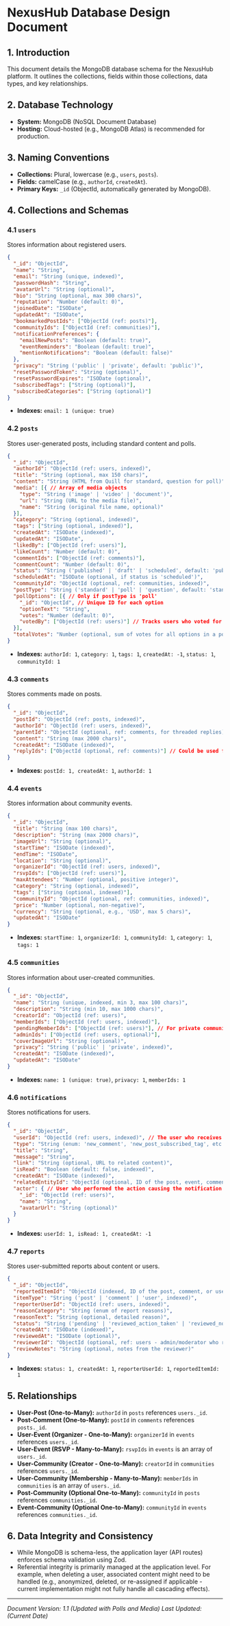 # NexusHub Database Design Document

## 1. Introduction
This document details the MongoDB database schema for the NexusHub platform. It outlines the collections, fields within those collections, data types, and key relationships.

## 2. Database Technology
- **System:** MongoDB (NoSQL Document Database)
- **Hosting:** Cloud-hosted (e.g., MongoDB Atlas) is recommended for production.

## 3. Naming Conventions
- **Collections:** Plural, lowercase (e.g., `users`, `posts`).
- **Fields:** camelCase (e.g., `authorId`, `createdAt`).
- **Primary Keys:** `_id` (ObjectId, automatically generated by MongoDB).

## 4. Collections and Schemas

### 4.1 `users`
Stores information about registered users.
```json
{
  "_id": "ObjectId",
  "name": "String",
  "email": "String (unique, indexed)",
  "passwordHash": "String",
  "avatarUrl": "String (optional)",
  "bio": "String (optional, max 300 chars)",
  "reputation": "Number (default: 0)",
  "joinedDate": "ISODate",
  "updatedAt": "ISODate",
  "bookmarkedPostIds": ["ObjectId (ref: posts)"],
  "communityIds": ["ObjectId (ref: communities)"],
  "notificationPreferences": {
    "emailNewPosts": "Boolean (default: true)",
    "eventReminders": "Boolean (default: true)",
    "mentionNotifications": "Boolean (default: false)"
  },
  "privacy": "String ('public' | 'private', default: 'public')",
  "resetPasswordToken": "String (optional)",
  "resetPasswordExpires": "ISODate (optional)",
  "subscribedTags": ["String (optional)"],
  "subscribedCategories": ["String (optional)"]
}
```
- **Indexes:** `email: 1 (unique: true)`

### 4.2 `posts`
Stores user-generated posts, including standard content and polls.
```json
{
  "_id": "ObjectId",
  "authorId": "ObjectId (ref: users, indexed)",
  "title": "String (optional, max 150 chars)",
  "content": "String (HTML from Quill for standard, question for poll)",
  "media": [{ // Array of media objects
    "type": "String ('image' | 'video' | 'document')",
    "url": "String (URL to the media file)",
    "name": "String (original file name, optional)"
  }],
  "category": "String (optional, indexed)",
  "tags": ["String (optional, indexed)"],
  "createdAt": "ISODate (indexed)",
  "updatedAt": "ISODate",
  "likedBy": ["ObjectId (ref: users)"],
  "likeCount": "Number (default: 0)",
  "commentIds": ["ObjectId (ref: comments)"],
  "commentCount": "Number (default: 0)",
  "status": "String ('published' | 'draft' | 'scheduled', default: 'published', indexed)",
  "scheduledAt": "ISODate (optional, if status is 'scheduled')",
  "communityId": "ObjectId (optional, ref: communities, indexed)",
  "postType": "String ('standard' | 'poll' | 'question', default: 'standard')",
  "pollOptions": [{ // Only if postType is 'poll'
    "_id": "ObjectId", // Unique ID for each option
    "optionText": "String",
    "votes": "Number (default: 0)",
    "votedBy": ["ObjectId (ref: users)"] // Tracks users who voted for this option
  }],
  "totalVotes": "Number (optional, sum of votes for all options in a poll, default: 0)"
}
```
- **Indexes:** `authorId: 1`, `category: 1`, `tags: 1`, `createdAt: -1`, `status: 1`, `communityId: 1`

### 4.3 `comments`
Stores comments made on posts.
```json
{
  "_id": "ObjectId",
  "postId": "ObjectId (ref: posts, indexed)",
  "authorId": "ObjectId (ref: users, indexed)",
  "parentId": "ObjectId (optional, ref: comments, for threaded replies)",
  "content": "String (max 2000 chars)",
  "createdAt": "ISODate (indexed)",
  "replyIds": ["ObjectId (optional, ref: comments)"] // Could be used for client-side nesting
}
```
- **Indexes:** `postId: 1, createdAt: 1`, `authorId: 1`

### 4.4 `events`
Stores information about community events.
```json
{
  "_id": "ObjectId",
  "title": "String (max 100 chars)",
  "description": "String (max 2000 chars)",
  "imageUrl": "String (optional)",
  "startTime": "ISODate (indexed)",
  "endTime": "ISODate",
  "location": "String (optional)",
  "organizerId": "ObjectId (ref: users, indexed)",
  "rsvpIds": ["ObjectId (ref: users)"],
  "maxAttendees": "Number (optional, positive integer)",
  "category": "String (optional, indexed)",
  "tags": ["String (optional, indexed)"],
  "communityId": "ObjectId (optional, ref: communities, indexed)",
  "price": "Number (optional, non-negative)",
  "currency": "String (optional, e.g., 'USD', max 5 chars)",
  "updatedAt": "ISODate"
}
```
- **Indexes:** `startTime: 1`, `organizerId: 1`, `communityId: 1`, `category: 1`, `tags: 1`

### 4.5 `communities`
Stores information about user-created communities.
```json
{
  "_id": "ObjectId",
  "name": "String (unique, indexed, min 3, max 100 chars)",
  "description": "String (min 10, max 1000 chars)",
  "creatorId": "ObjectId (ref: users)",
  "memberIds": ["ObjectId (ref: users, indexed)"],
  "pendingMemberIds": ["ObjectId (ref: users)"], // For private communities
  "adminIds": ["ObjectId (ref: users, optional)"],
  "coverImageUrl": "String (optional)",
  "privacy": "String ('public' | 'private', indexed)",
  "createdAt": "ISODate (indexed)",
  "updatedAt": "ISODate"
}
```
- **Indexes:** `name: 1 (unique: true)`, `privacy: 1`, `memberIds: 1`

### 4.6 `notifications`
Stores notifications for users.
```json
{
  "_id": "ObjectId",
  "userId": "ObjectId (ref: users, indexed)", // The user who receives the notification
  "type": "String (enum: 'new_comment', 'new_post_subscribed_tag', etc.)",
  "title": "String",
  "message": "String",
  "link": "String (optional, URL to related content)",
  "isRead": "Boolean (default: false, indexed)",
  "createdAt": "ISODate (indexed)",
  "relatedEntityId": "ObjectId (optional, ID of the post, event, comment, etc.)",
  "actor": { // User who performed the action causing the notification
    "_id": "ObjectId (ref: users)",
    "name": "String",
    "avatarUrl": "String (optional)"
  }
}
```
- **Indexes:** `userId: 1, isRead: 1, createdAt: -1`

### 4.7 `reports`
Stores user-submitted reports about content or users.
```json
{
  "_id": "ObjectId",
  "reportedItemId": "ObjectId (indexed, ID of the post, comment, or user being reported)",
  "itemType": "String ('post' | 'comment' | 'user', indexed)",
  "reporterUserId": "ObjectId (ref: users, indexed)",
  "reasonCategory": "String (enum of report reasons)",
  "reasonText": "String (optional, detailed reason)",
  "status": "String ('pending' | 'reviewed_action_taken' | 'reviewed_no_action', default: 'pending', indexed)",
  "createdAt": "ISODate (indexed)",
  "reviewedAt": "ISODate (optional)",
  "reviewerId": "ObjectId (optional, ref: users - admin/moderator who reviewed)",
  "reviewNotes": "String (optional, notes from the reviewer)"
}
```
- **Indexes:** `status: 1, createdAt: 1`, `reporterUserId: 1`, `reportedItemId: 1`

## 5. Relationships
- **User-Post (One-to-Many):** `authorId` in `posts` references `users._id`.
- **Post-Comment (One-to-Many):** `postId` in `comments` references `posts._id`.
- **User-Event (Organizer - One-to-Many):** `organizerId` in `events` references `users._id`.
- **User-Event (RSVP - Many-to-Many):** `rsvpIds` in `events` is an array of `users._id`.
- **User-Community (Creator - One-to-Many):** `creatorId` in `communities` references `users._id`.
- **User-Community (Membership - Many-to-Many):** `memberIds` in `communities` is an array of `users._id`.
- **Post-Community (Optional One-to-Many):** `communityId` in `posts` references `communities._id`.
- **Event-Community (Optional One-to-Many):** `communityId` in `events` references `communities._id`.

## 6. Data Integrity and Consistency
- While MongoDB is schema-less, the application layer (API routes) enforces schema validation using Zod.
- Referential integrity is primarily managed at the application level. For example, when deleting a user, associated content might need to be handled (e.g., anonymized, deleted, or re-assigned if applicable - current implementation might not fully handle all cascading effects).

---
*Document Version: 1.1 (Updated with Polls and Media)*
*Last Updated: (Current Date)*
